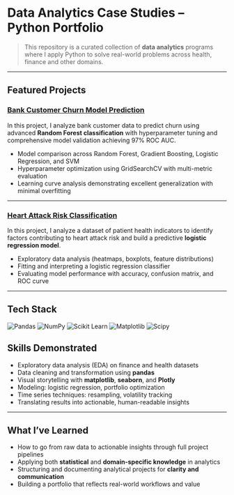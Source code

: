 # Data Analytics Case Studies – Python Portfolio

> This repository is a curated collection of **data analytics** programs where I apply Python to solve real-world problems across health, finance and other domains.

---

## Featured Projects

### **[Bank Customer Churn Model Prediction](./src/ML_models/bank_customer_churn/analysis.ipynb)**

In this project, I analyze bank customer data to predict churn using advanced **Random Forest classification** with hyperparameter tuning and comprehensive model validation achieving 97% ROC AUC.

- Model comparison across Random Forest, Gradient Boosting, Logistic Regression, and SVM
- Hyperparameter optimization using GridSearchCV with multi-metric evaluation
- Learning curve analysis demonstrating excellent generalization with minimal overfitting

---

### **[Heart Attack Risk Classification](./src/ML_models/heart_attack_rate/analysis.ipynb)**

In this project, I analyze a dataset of patient health indicators to identify factors contributing to heart attack risk and build a predictive **logistic regression model**.

- Exploratory data analysis (heatmaps, boxplots, feature distributions)
- Fitting and interpreting a logistic regression classifier
- Evaluating model performance with accuracy, confusion matrix, and ROC curve

---

## Tech Stack

![Pandas](https://img.shields.io/badge/Pandas-150458?style=for-the-badge&logo=pandas&logoColor=white)
![NumPy](https://img.shields.io/badge/NumPy-013243?style=for-the-badge&logo=numpy&logoColor=white)
![Scikit Learn](https://img.shields.io/badge/scikit--learn-F7931E?style=for-the-badge&logo=scikit-learn&logoColor=white)
![Matplotlib](https://img.shields.io/badge/Matplotlib-%23ffffff.svg?style=for-the-badge&logo=Matplotlib&logoColor=black)
![Scipy](https://img.shields.io/badge/SciPy-%230C55A5.svg?style=for-the-badge&logo=scipy&logoColor=%white)

## Skills Demonstrated

- Exploratory data analysis (EDA) on finance and health datasets  
- Data cleaning and transformation using **pandas**  
- Visual storytelling with **matplotlib**, **seaborn**, and **Plotly**  
- Modeling: logistic regression, portfolio optimization  
- Time series techniques: resampling, volatility tracking  
- Translating results into actionable, human-readable insights

---

## What I’ve Learned

- How to go from raw data to actionable insights through full project pipelines  
- Applying both **statistical** and **domain-specific knowledge** in analytics  
- Structuring and documenting analytical projects for **clarity and communication**  
- Building a portfolio that reflects real-world workflows and value
